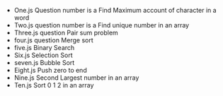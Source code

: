 - One.js Question number is a Find Maximum account of character in a word
- Two.js question number is a Find unique number in an array
- Three.js question Pair sum problem
- four.js question  Merge sort
- five.js Binary Search
- Six.js Selection Sort
- seven.js Bubble Sort
- Eight.js Push zero to end
- Nine.js Second Largest number in an array
- Ten.js Sort 0 1 2 in an array
